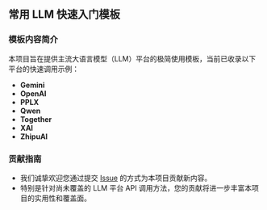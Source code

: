 ## 常用 LLM 快速入门模板

### 模板内容简介

本项目旨在提供主流大语言模型（LLM）平台的极简使用模板，当前已收录以下平台的快速调用示例：

- **Gemini**  
- **OpenAI**  
- **PPLX**  
- **Qwen**  
- **Together**  
- **XAI**  
- **ZhipuAI**  

### 贡献指南
 - 我们诚挚欢迎您通过提交 [Issue](https://github.com/XiaomingX/indie-hacker-tools-plus/issues) 的方式为本项目贡献新内容。  
 - 特别是针对尚未覆盖的 LLM 平台 API 调用方法，您的贡献将进一步丰富本项目的实用性和覆盖面。  